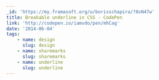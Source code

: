 ```yaml
---
_id: 'https://my.framasoft.org/u/borisschapira/?8vN47w'
title: Breakable underline in CSS - CodePen
link: 'http://codepen.io/iamvdo/pen/mhCag'
date: '2014-06-04'
tags:
    - name: design
      slug: design
    - name: sharemarks
      slug: sharemarks
    - name: underline
      slug: underline
---
```


<div class="markdown"><p></p></div>
